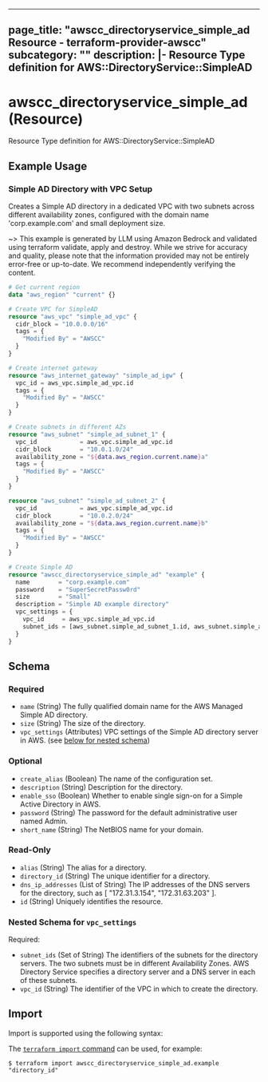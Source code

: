 
---
page_title: "awscc_directoryservice_simple_ad Resource - terraform-provider-awscc"
subcategory: ""
description: |-
  Resource Type definition for AWS::DirectoryService::SimpleAD
---

# awscc_directoryservice_simple_ad (Resource)

Resource Type definition for AWS::DirectoryService::SimpleAD

## Example Usage

### Simple AD Directory with VPC Setup

Creates a Simple AD directory in a dedicated VPC with two subnets across different availability zones, configured with the domain name 'corp.example.com' and small deployment size.

~> This example is generated by LLM using Amazon Bedrock and validated using terraform validate, apply and destroy. While we strive for accuracy and quality, please note that the information provided may not be entirely error-free or up-to-date. We recommend independently verifying the content.

```terraform
# Get current region
data "aws_region" "current" {}

# Create VPC for SimpleAD
resource "aws_vpc" "simple_ad_vpc" {
  cidr_block = "10.0.0.0/16"
  tags = {
    "Modified By" = "AWSCC"
  }
}

# Create internet gateway
resource "aws_internet_gateway" "simple_ad_igw" {
  vpc_id = aws_vpc.simple_ad_vpc.id
  tags = {
    "Modified By" = "AWSCC"
  }
}

# Create subnets in different AZs
resource "aws_subnet" "simple_ad_subnet_1" {
  vpc_id            = aws_vpc.simple_ad_vpc.id
  cidr_block        = "10.0.1.0/24"
  availability_zone = "${data.aws_region.current.name}a"
  tags = {
    "Modified By" = "AWSCC"
  }
}

resource "aws_subnet" "simple_ad_subnet_2" {
  vpc_id            = aws_vpc.simple_ad_vpc.id
  cidr_block        = "10.0.2.0/24"
  availability_zone = "${data.aws_region.current.name}b"
  tags = {
    "Modified By" = "AWSCC"
  }
}

# Create Simple AD
resource "awscc_directoryservice_simple_ad" "example" {
  name        = "corp.example.com"
  password    = "SuperSecretPassw0rd"
  size        = "Small"
  description = "Simple AD example directory"
  vpc_settings = {
    vpc_id     = aws_vpc.simple_ad_vpc.id
    subnet_ids = [aws_subnet.simple_ad_subnet_1.id, aws_subnet.simple_ad_subnet_2.id]
  }
}
```

<!-- schema generated by tfplugindocs -->
## Schema

### Required

- `name` (String) The fully qualified domain name for the AWS Managed Simple AD directory.
- `size` (String) The size of the directory.
- `vpc_settings` (Attributes) VPC settings of the Simple AD directory server in AWS. (see [below for nested schema](#nestedatt--vpc_settings))

### Optional

- `create_alias` (Boolean) The name of the configuration set.
- `description` (String) Description for the directory.
- `enable_sso` (Boolean) Whether to enable single sign-on for a Simple Active Directory in AWS.
- `password` (String) The password for the default administrative user named Admin.
- `short_name` (String) The NetBIOS name for your domain.

### Read-Only

- `alias` (String) The alias for a directory.
- `directory_id` (String) The unique identifier for a directory.
- `dns_ip_addresses` (List of String) The IP addresses of the DNS servers for the directory, such as [ "172.31.3.154", "172.31.63.203" ].
- `id` (String) Uniquely identifies the resource.

<a id="nestedatt--vpc_settings"></a>
### Nested Schema for `vpc_settings`

Required:

- `subnet_ids` (Set of String) The identifiers of the subnets for the directory servers. The two subnets must be in different Availability Zones. AWS Directory Service specifies a directory server and a DNS server in each of these subnets.
- `vpc_id` (String) The identifier of the VPC in which to create the directory.

## Import

Import is supported using the following syntax:

The [`terraform import` command](https://developer.hashicorp.com/terraform/cli/commands/import) can be used, for example:

```shell
$ terraform import awscc_directoryservice_simple_ad.example "directory_id"
```
